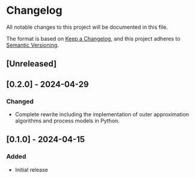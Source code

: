 # Changelog
All notable changes to this project will be documented in this file.

The format is based on [Keep a Changelog](https://keepachangelog.com/en/1.0.0/),
and this project adheres to [Semantic Versioning](https://semver.org/spec/v2.0.0.html).

## [Unreleased]

## [0.2.0] - 2024-04-29
### Changed
- Complete rewrite including the implementation of outer approximation algorithms and process models in Python.

## [0.1.0] - 2024-04-15
### Added
- Initial release
